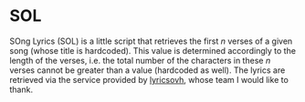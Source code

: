 # SOL
SOng Lyrics (SOL) is a little script that retrieves the first <i>n</i> verses of a given song (whose title is hardcoded). This value is determined accordingly to the length of the verses, i.e. the total number of the characters in these <i>n</i> verses cannot be greater than a value (hardcoded as well). The lyrics are retrieved via the service provided by 
<a href="https://lyricsovh.docs.apiary.io/#">lyricsovh</a>, whose team I would like to thank.
